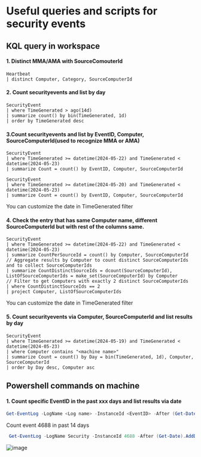 # Useful queries and scripts for security events

## KQL query in workspace

#### 1. Distinct MMA/AMA with SourceComouterId
```kusto
Heartbeat
| distinct Computer, Category, SourceComputerId
```

#### 2. Count securityevents and list by day
```kusto
SecurityEvent
| where TimeGenerated > ago(14d)
| summarize count() by bin(TimeGenerated, 1d)
| order by TimeGenerated desc
```


#### 3.Count securityevents and list by EventID, Computer, SourceComputerId(used to recognize MMA or AMA)
```kusto
SecurityEvent
| where TimeGenerated >= datetime(2024-05-22) and TimeGenerated < datetime(2024-05-23)
| summarize Count = count() by EventID, Computer, SourceComputerId
```

```kusto
SecurityEvent
| where TimeGenerated >= datetime(2024-05-20) and TimeGenerated < datetime(2024-05-23)
| summarize Count = count() by EventID, Computer, SourceComputerId
```
You can customize the date in TimeGenerated filter


#### 4. Check the entry that has same Computer name, different SourceComputerId but with rest of the columns same.
```kusto
SecurityEvent
| where TimeGenerated >= datetime(2024-05-22) and TimeGenerated < datetime(2024-05-23)
| summarize CountPerSourceId = count() by Computer, SourceComputerId
// Aggregate results by Computer to count distinct SourceComputerIds and to collect SourceComputerIds
| summarize CountDistinctSourceIds = dcount(SourceComputerId), ListOfSourceComputerIds = make_set(SourceComputerId) by Computer
// Filter to get Computers with exactly 2 distinct SourceComputerIds
| where CountDistinctSourceIds == 2
| project Computer, ListOfSourceComputerIds
```
You can customize the date in TimeGenerated filter


#### 5. Count securityevents via Computer, SourceComputerId and list results by day
```kusto
SecurityEvent
| where TimeGenerated >= datetime(2024-05-19) and TimeGenerated < datetime(2024-05-23)
| where Computer contains "<machine name>"
| summarize Count = count() by Day = bin(TimeGenerated, 1d), Computer, SourceComputerId
| order by Day desc, Computer asc
```

## Powershell commands on machine

#### 1. Count specific EventID in the past xxx days and list results via date

```powershell
Get-EventLog -LogName <Log name> -InstanceId <EventID> -After (Get-Date).AddDays(<set the time range>) | Group-Object -Property {$_.TimeGenerated.Date} | Select-Object @{Name="Date";Expression={$_.Name}}, @{Name="Count";Expression={$_.Count}} | Sort-Object Date | Format-Table -AutoSize 
```

Count event 4688 in past 14 days
```powershell
 Get-EventLog -LogName Security -InstanceId 4688 -After (Get-Date).AddDays(-14) | Group-Object -Property {$_.TimeGenerated.Date} | Select-Object @{Name="Date";Expression={$_.Name}}, @{Name="Count";Expression={$_.Count}} | Sort-Object Date | Format-Table -AutoSize 
```
![image](https://github.com/guguji666666/GJS-Sentinel-Tips/assets/96930989/2ea27ced-d77c-4429-a635-97817bd63b8a)

